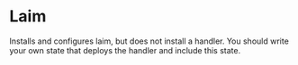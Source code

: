 Laim
====

Installs and configures laim, but does not install a handler. You should write your own state that deploys the handler and include this state.

